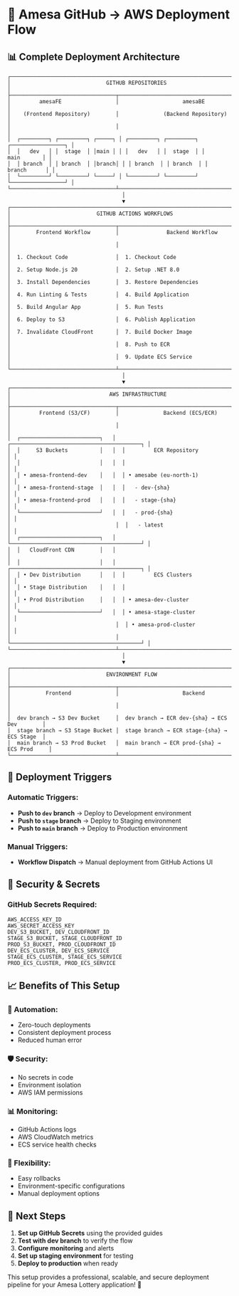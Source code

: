 # 🚀 Amesa GitHub → AWS Deployment Flow

## 📊 Complete Deployment Architecture

```
┌─────────────────────────────────────────────────────────────────────────────────┐
│                              GITHUB REPOSITORIES                                │
├─────────────────────────────────┬───────────────────────────────────────────────┤
│         amesaFE                 │                    amesaBE                     │
│    (Frontend Repository)        │              (Backend Repository)             │
│                                 │                                               │
│  ┌─────────┐ ┌─────────┐ ┌─────┐ │ ┌─────────┐ ┌─────────┐ ┌─────────────────┐ │
│  │   dev   │ │  stage  │ │main │ │ │   dev   │ │  stage  │ │      main       │ │
│  │ branch  │ │ branch  │ │branch│ │ │ branch  │ │ branch  │ │     branch      │ │
│  └─────────┘ └─────────┘ └─────┘ │ └─────────┘ └─────────┘ └─────────────────┘ │
└─────────────────────────────────┴───────────────────────────────────────────────┘
                                    │
                                    ▼
┌─────────────────────────────────────────────────────────────────────────────────┐
│                           GITHUB ACTIONS WORKFLOWS                              │
├─────────────────────────────────┬───────────────────────────────────────────────┤
│        Frontend Workflow        │               Backend Workflow                │
│                                 │                                               │
│  1. Checkout Code               │  1. Checkout Code                             │
│  2. Setup Node.js 20            │  2. Setup .NET 8.0                           │
│  3. Install Dependencies        │  3. Restore Dependencies                      │
│  4. Run Linting & Tests         │  4. Build Application                        │
│  5. Build Angular App           │  5. Run Tests                                │
│  6. Deploy to S3                │  6. Publish Application                      │
│  7. Invalidate CloudFront       │  7. Build Docker Image                       │
│                                 │  8. Push to ECR                              │
│                                 │  9. Update ECS Service                       │
└─────────────────────────────────┴───────────────────────────────────────────────┘
                                    │
                                    ▼
┌─────────────────────────────────────────────────────────────────────────────────┐
│                               AWS INFRASTRUCTURE                                │
├─────────────────────────────────┬───────────────────────────────────────────────┤
│         Frontend (S3/CF)        │              Backend (ECS/ECR)                │
│                                 │                                               │
│  ┌─────────────────────────┐   │  ┌─────────────────────────────────────────┐ │
│  │     S3 Buckets          │   │  │         ECR Repository                  │ │
│  │                         │   │  │                                         │ │
│  │ • amesa-frontend-dev    │   │  │ • amesabe (eu-north-1)                 │ │
│  │ • amesa-frontend-stage  │   │  │   - dev-{sha}                          │ │
│  │ • amesa-frontend-prod   │   │  │   - stage-{sha}                        │ │
│  └─────────────────────────┘   │  │   - prod-{sha}                         │ │
│                                 │  │   - latest                             │ │
│  ┌─────────────────────────┐   │  └─────────────────────────────────────────┘ │
│  │   CloudFront CDN        │   │                                             │
│  │                         │   │  ┌─────────────────────────────────────────┐ │
│  │ • Dev Distribution      │   │  │         ECS Clusters                   │ │
│  │ • Stage Distribution    │   │  │                                         │ │
│  │ • Prod Distribution     │   │  │ • amesa-dev-cluster                    │ │
│  └─────────────────────────┘   │  │ • amesa-stage-cluster                  │ │
│                                 │  │ • amesa-prod-cluster                   │ │
│                                 │  └─────────────────────────────────────────┘ │
└─────────────────────────────────┴───────────────────────────────────────────────┘
                                    │
                                    ▼
┌─────────────────────────────────────────────────────────────────────────────────┐
│                              ENVIRONMENT FLOW                                   │
├─────────────────────────────────┬───────────────────────────────────────────────┤
│           Frontend              │                    Backend                     │
│                                 │                                               │
│  dev branch → S3 Dev Bucket     │  dev branch → ECR dev-{sha} → ECS Dev        │
│  stage branch → S3 Stage Bucket │  stage branch → ECR stage-{sha} → ECS Stage  │
│  main branch → S3 Prod Bucket   │  main branch → ECR prod-{sha} → ECS Prod     │
└─────────────────────────────────┴───────────────────────────────────────────────┘
```

## 🔄 Deployment Triggers

### **Automatic Triggers:**
- **Push to `dev` branch** → Deploy to Development environment
- **Push to `stage` branch** → Deploy to Staging environment  
- **Push to `main` branch** → Deploy to Production environment

### **Manual Triggers:**
- **Workflow Dispatch** → Manual deployment from GitHub Actions UI

## 🔐 Security & Secrets

### **GitHub Secrets Required:**
```
AWS_ACCESS_KEY_ID
AWS_SECRET_ACCESS_KEY
DEV_S3_BUCKET, DEV_CLOUDFRONT_ID
STAGE_S3_BUCKET, STAGE_CLOUDFRONT_ID
PROD_S3_BUCKET, PROD_CLOUDFRONT_ID
DEV_ECS_CLUSTER, DEV_ECS_SERVICE
STAGE_ECS_CLUSTER, STAGE_ECS_SERVICE
PROD_ECS_CLUSTER, PROD_ECS_SERVICE
```

## 📈 Benefits of This Setup

### **🚀 Automation:**
- Zero-touch deployments
- Consistent deployment process
- Reduced human error

### **🛡️ Security:**
- No secrets in code
- Environment isolation
- AWS IAM permissions

### **📊 Monitoring:**
- GitHub Actions logs
- AWS CloudWatch metrics
- ECS service health checks

### **🔄 Flexibility:**
- Easy rollbacks
- Environment-specific configurations
- Manual deployment options

## 🎯 Next Steps

1. **Set up GitHub Secrets** using the provided guides
2. **Test with dev branch** to verify the flow
3. **Configure monitoring** and alerts
4. **Set up staging environment** for testing
5. **Deploy to production** when ready

This setup provides a professional, scalable, and secure deployment pipeline for your Amesa Lottery application! 🎉
